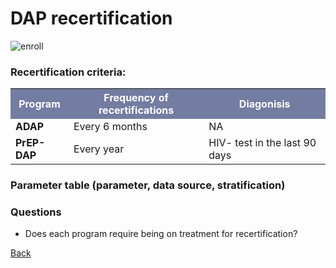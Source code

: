 
# DAP recertification

![enroll](figures/DAPrecert.png)

### Recertification criteria: 
<table>
<tr><th bgcolor="#737CA1"><font COLOR="#FFFFFF"><strong>Program</strong></font></th><th bgcolor="#737CA1"><font COLOR="#FFFFFF"><strong>Frequency of recertifications</strong></font></th><th bgcolor="#737CA1"><font COLOR="#FFFFFF"><strong>Diagonisis</strong></font></th></tr>

<tr><td><b>ADAP</b></td><td>Every 6 months</td><td>NA</td></tr>

<tr><td><b>PrEP-DAP</b></td><td>Every year</td><td>HIV- test in the last 90 days</td></tr>
</table>

### Parameter table (parameter, data source, stratification)

### Questions
* Does each program require being on treatment for recertification? 


<a href="CostingModelSum.md">Back</a>